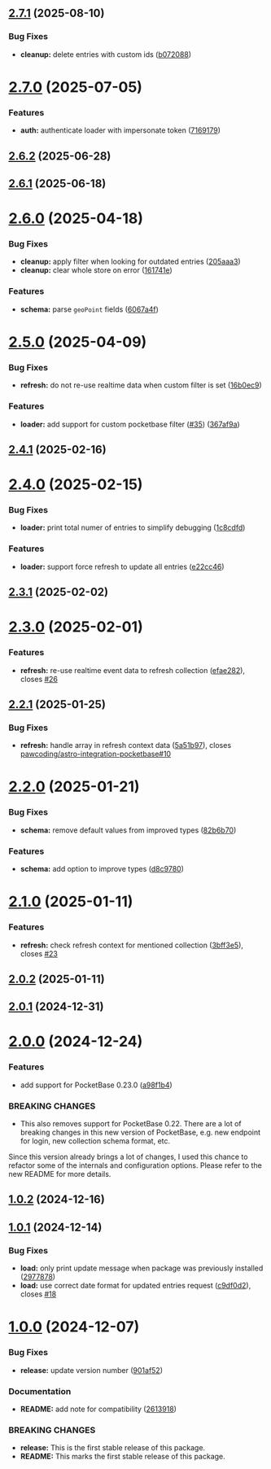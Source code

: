 ## [2.7.1](https://github.com/pawcoding/astro-loader-pocketbase/compare/v2.7.0...v2.7.1) (2025-08-10)


### Bug Fixes

* **cleanup:** delete entries with custom ids ([b072088](https://github.com/pawcoding/astro-loader-pocketbase/commit/b072088d6be11a8c78ac667f5b2ae549eaf5e6b6))

# [2.7.0](https://github.com/pawcoding/astro-loader-pocketbase/compare/v2.6.2...v2.7.0) (2025-07-05)


### Features

* **auth:** authenticate loader with impersonate token ([7169179](https://github.com/pawcoding/astro-loader-pocketbase/commit/7169179548e4a86bf96fb8491097e37cfe164592))

## [2.6.2](https://github.com/pawcoding/astro-loader-pocketbase/compare/v2.6.1...v2.6.2) (2025-06-28)

## [2.6.1](https://github.com/pawcoding/astro-loader-pocketbase/compare/v2.6.0...v2.6.1) (2025-06-18)

# [2.6.0](https://github.com/pawcoding/astro-loader-pocketbase/compare/v2.5.0...v2.6.0) (2025-04-18)


### Bug Fixes

* **cleanup:** apply filter when looking for outdated entries ([205aaa3](https://github.com/pawcoding/astro-loader-pocketbase/commit/205aaa3af8a568600df8c1c03a31df00bbc3dc7a))
* **cleanup:** clear whole store on error ([161741e](https://github.com/pawcoding/astro-loader-pocketbase/commit/161741e952b2a754932364c392b155f4040619a8))


### Features

* **schema:** parse `geoPoint` fields ([6067a4f](https://github.com/pawcoding/astro-loader-pocketbase/commit/6067a4ff4ff331177e2688477355a4649526cc17))

# [2.5.0](https://github.com/pawcoding/astro-loader-pocketbase/compare/v2.4.1...v2.5.0) (2025-04-09)


### Bug Fixes

* **refresh:** do not re-use realtime data when custom filter is set ([16b0ec9](https://github.com/pawcoding/astro-loader-pocketbase/commit/16b0ec9033150ce9c10aa1d0baf68a54afa92e93))


### Features

* **loader:** add support for custom pocketbase filter ([#35](https://github.com/pawcoding/astro-loader-pocketbase/issues/35)) ([367af9a](https://github.com/pawcoding/astro-loader-pocketbase/commit/367af9a15ce18cf3b6c815e3fd88cdd324924a14))

## [2.4.1](https://github.com/pawcoding/astro-loader-pocketbase/compare/v2.4.0...v2.4.1) (2025-02-16)

# [2.4.0](https://github.com/pawcoding/astro-loader-pocketbase/compare/v2.3.1...v2.4.0) (2025-02-15)


### Bug Fixes

* **loader:** print total numer of entries to simplify debugging ([1c8cdfd](https://github.com/pawcoding/astro-loader-pocketbase/commit/1c8cdfdecf27ef5ce73e77fe17d3e43cdbc846a0))


### Features

* **loader:** support force refresh to update all entries ([e22cc46](https://github.com/pawcoding/astro-loader-pocketbase/commit/e22cc4692d6bde95ffecb341d260899410a3bbe4))

## [2.3.1](https://github.com/pawcoding/astro-loader-pocketbase/compare/v2.3.0...v2.3.1) (2025-02-02)

# [2.3.0](https://github.com/pawcoding/astro-loader-pocketbase/compare/v2.2.1...v2.3.0) (2025-02-01)


### Features

* **refresh:** re-use realtime event data to refresh collection ([efae282](https://github.com/pawcoding/astro-loader-pocketbase/commit/efae2826ad93da4d4fa918a6614dcffe1135934a)), closes [#26](https://github.com/pawcoding/astro-loader-pocketbase/issues/26)

## [2.2.1](https://github.com/pawcoding/astro-loader-pocketbase/compare/v2.2.0...v2.2.1) (2025-01-25)


### Bug Fixes

* **refresh:** handle array in refresh context data ([5a51b97](https://github.com/pawcoding/astro-loader-pocketbase/commit/5a51b97a9fbf1d46b62ec5a41a9a8418a3d04a13)), closes [pawcoding/astro-integration-pocketbase#10](https://github.com/pawcoding/astro-integration-pocketbase/issues/10)

# [2.2.0](https://github.com/pawcoding/astro-loader-pocketbase/compare/v2.1.0...v2.2.0) (2025-01-21)


### Bug Fixes

* **schema:** remove default values from improved types ([82b6b70](https://github.com/pawcoding/astro-loader-pocketbase/commit/82b6b70273169bf74f37bcbdd3377c63486f971e))


### Features

* **schema:** add option to improve types ([d8c9780](https://github.com/pawcoding/astro-loader-pocketbase/commit/d8c9780b202cc2a55e651fb90f26a379be5bb7b5))

# [2.1.0](https://github.com/pawcoding/astro-loader-pocketbase/compare/v2.0.2...v2.1.0) (2025-01-11)


### Features

* **refresh:** check refresh context for mentioned collection ([3bff3e5](https://github.com/pawcoding/astro-loader-pocketbase/commit/3bff3e509b00e0ade1f4389bf33ceae2adf45f43)), closes [#23](https://github.com/pawcoding/astro-loader-pocketbase/issues/23)

## [2.0.2](https://github.com/pawcoding/astro-loader-pocketbase/compare/v2.0.1...v2.0.2) (2025-01-11)

## [2.0.1](https://github.com/pawcoding/astro-loader-pocketbase/compare/v2.0.0...v2.0.1) (2024-12-31)

# [2.0.0](https://github.com/pawcoding/astro-loader-pocketbase/compare/v1.0.2...v2.0.0) (2024-12-24)


### Features

* add support for PocketBase 0.23.0 ([a98f1b4](https://github.com/pawcoding/astro-loader-pocketbase/commit/a98f1b41d07bd66aca244f1ed2f473027d011be2))


### BREAKING CHANGES

* This also removes support for PocketBase 0.22.
There are a lot of breaking changes in this new version of PocketBase,
e.g. new endpoint for login, new collection schema format, etc.

Since this version already brings a lot of changes, I used this chance
to refactor some of the internals and configuration options. Please
refer to the new README for more details.

## [1.0.2](https://github.com/pawcoding/astro-loader-pocketbase/compare/v1.0.1...v1.0.2) (2024-12-16)

## [1.0.1](https://github.com/pawcoding/astro-loader-pocketbase/compare/v1.0.0...v1.0.1) (2024-12-14)


### Bug Fixes

* **load:** only print update message when package was previously installed ([2977878](https://github.com/pawcoding/astro-loader-pocketbase/commit/29778788d0d4081406370c627d526e1c06f7c2f2))
* **load:** use correct date format for updated entries request ([c9df0d2](https://github.com/pawcoding/astro-loader-pocketbase/commit/c9df0d2f4638fac1aabfbc2b90ff0dd6336668fa)), closes [#18](https://github.com/pawcoding/astro-loader-pocketbase/issues/18)

# [1.0.0](https://github.com/pawcoding/astro-loader-pocketbase/compare/v0.5.0...v1.0.0) (2024-12-07)


### Bug Fixes

* **release:** update version number ([901af52](https://github.com/pawcoding/astro-loader-pocketbase/commit/901af52bfd91dc970e8bcee6fffcf8aaae97c75f))


### Documentation

* **README:** add note for compatibility ([2613918](https://github.com/pawcoding/astro-loader-pocketbase/commit/261391897ad6984eebbaf7bbb8195ada2382eb67))


### BREAKING CHANGES

* **release:** This is the first stable release of this package.
* **README:** This marks the first stable release of this package.
